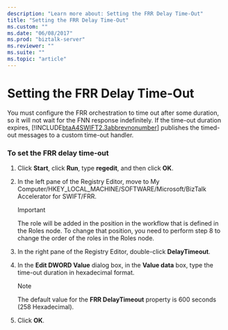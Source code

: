 ```yaml
---
description: "Learn more about: Setting the FRR Delay Time-Out"
title: "Setting the FRR Delay Time-Out"
ms.custom: ""
ms.date: "06/08/2017"
ms.prod: "biztalk-server"
ms.reviewer: ""
ms.suite: ""
ms.topic: "article"
---
```

# Setting the FRR Delay Time-Out
You must configure the FRR orchestration to time out after some duration, so it will not wait for the FNN response indefinitely. If the time-out duration expires, [!INCLUDE[btaA4SWIFT2.3abbrevnonumber](../../includes/btaa4swift2-3abbrevnonumber-md.md)] publishes the timed-out messages to a custom time-out handler.  
  
### To set the FRR delay time-out  
  
1.  Click **Start**, click **Run**, type **regedit**, and then click **OK**.  
  
2.  In the left pane of the Registry Editor, move to My Computer/HKEY_LOCAL_MACHINE/SOFTWARE/Microsoft/BizTalk Accelerator for SWIFT/FRR.  
  
    > [!IMPORTANT]
    >  The role will be added in the position in the workflow that is defined in the Roles node. To change that position, you need to perform step 8 to change the order of the roles in the Roles node.  
  
3.  In the right pane of the Registry Editor, double-click **DelayTimeout**.  
  
4.  In the **Edit DWORD Value** dialog box, in the **Value data** box, type the time-out duration in hexadecimal format.  
  
    > [!NOTE]
    >  The default value for the **FRR DelayTimeout** property is 600 seconds (258 Hexadecimal).  
  
5.  Click **OK**.
